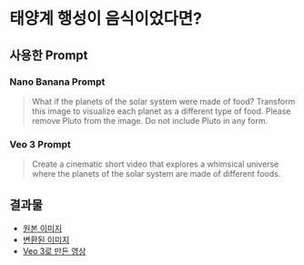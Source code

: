 # 태양계 행성이 음식이었다면?

## 사용한 Prompt

### Nano Banana Prompt
> What if the planets of the solar system were made of food? Transform this image to visualize each planet as a different type of food. Please remove Pluto from the image. Do not include Pluto in any form.

### Veo 3 Prompt
> Create a cinematic short video that explores a whimsical universe where the planets of the solar system are made of different foods.

## 결과물

- [원본 이미지](./원본%20이미지.webp)
- [변환된 이미지](./변환된%20이미지.png)
- [Veo 3로 만든 영상](./solar_food.mp4)
